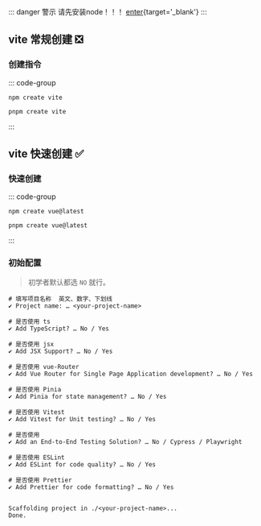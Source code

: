 ::: danger  <Badge type='info'>警示</Badge>
请先安装node！！！
[enter](/repo/programming/nodejs/01%20前置准备/01%20安装.md){target='_blank'}
:::


## vite 常规创建 ❎

### 创建指令

::: code-group

```shell [npm]
npm create vite
```
```shell [pnpm]
pnpm create vite
```
:::

## vite 快速创建 ✅

### 快速创建


::: code-group

```shell [npm]
npm create vue@latest
```

```shell [pnpm]
pnpm create vue@latest
```

:::


### 初始配置

> 初学者默认都选 `NO` 就行。


```shell
# 填写项目名称  英文、数字、下划线
✔ Project name: … <your-project-name>

# 是否使用 ts
✔ Add TypeScript? … No / Yes

# 是否使用 jsx
✔ Add JSX Support? … No / Yes

# 是否使用 vue-Router
✔ Add Vue Router for Single Page Application development? … No / Yes

# 是否使用 Pinia
✔ Add Pinia for state management? … No / Yes

# 是否使用 Vitest
✔ Add Vitest for Unit testing? … No / Yes

# 是否使用
✔ Add an End-to-End Testing Solution? … No / Cypress / Playwright

# 是否使用 ESLint
✔ Add ESLint for code quality? … No / Yes

# 是否使用 Prettier
✔ Add Prettier for code formatting? … No / Yes


Scaffolding project in ./<your-project-name>...
Done.
```
